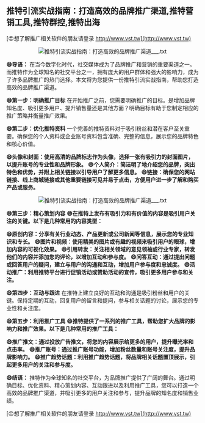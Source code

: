 ## **推特引流实战指南：打造高效的品牌推广渠道,推特营销工具,推特群控,推特出海**

[😍想了解推广相关软件的朋友请登录 http://www.vst.tw](http://www.vst.tw)

 <center><img src="https://vst.tw/MP4/tuiguang/png/8.png" alt="推特引流实战指南：打造高效的品牌推广渠道___.txt"></center>

**😄导语：**
在当今数字化时代，社交媒体成为了品牌推广和营销的重要渠道之一。而推特作为全球知名的社交平台之一，拥有庞大的用户群体和强大的影响力，成为了许多品牌推广的热门选择。本文将为您提供一份推特引流实战指南，帮助您打造高效的品牌推广渠道。

**😄第一步：明确推广目标**
在开始推广之前，您需要明确推广的目标。是增加品牌知名度、吸引更多用户、提升销售量还是其他方面？明确目标有助于您制定相应的推广策略并衡量推广效果。

**😄第二步：优化推特资料**
一个完善的推特资料对于吸引粉丝和潜在客户至关重要。确保您的个人资料或企业账号资料包含准确、完整的信息，展示您的品牌特色和核心价值。

**😄头像和封面：使用高清的品牌标志作为头像，选择一张有吸引力的封面图片，以提升账号的专业性和品牌形象。**
**😄个人简介：简洁明了地介绍您的品牌，突出特色和优势，并附上相关链接以引导用户了解更多信息。**
**😄链接：确保您的网站链接、线上商城链接或其他重要链接可见并易于点击，方便用户进一步了解和购买产品或服务。**

 <center><img src="https://vst.tw/MP4/tuiguang/png/8.png" alt="推特引流实战指南：打造高效的品牌推广渠道___.txt"></center>

**😄第三步：精心策划内容**
**😄在推特上发布有吸引力和有价值的内容是吸引用户关注的关键。以下是几种常用的内容类型：**

**😄原创内容：分享有关行业动态、产品更新或公司新闻等信息，展示您的专业知识和专长。**
**😄图片和视频：使用精美的图片或有趣的视频来吸引用户的眼球，增加内容的可视化效果。**
**😄引用转发：关注相关领域的意见领袖或行业专家，转发他们的内容并添加您的评论，以增加互动和参与度。**
**😄问答互动：通过提出问题或回答用户的疑问，建立与用户的沟通和互动，增加用户参与度和忠诚度。**
**😄活动推广：利用推特平台进行促销活动或赞助活动的宣传，吸引更多用户参与和关注。**

**😄第四步：互动与跟进**
在推特上建立良好的互动和沟通是吸引粉丝和用户的关键。保持定期的互动，回复用户的留言和提问，参与相关话题的讨论，展示您的专业性和关注度。

**😄第五步：利用推广工具**
**😄推特提供了一系列的推广工具，帮助您扩大品牌的影响力和推广效果。以下是几种常用的推广工具：**

**😄推广推文：通过投放广告推文，将您的内容展示给更多的用户，提升曝光率和点击率。**
**😄推广账号：通过推广账号功能，增加粉丝数量和账号关注度，提升品牌影响力。**
**😄推广趋势话题：利用推广趋势话题，将品牌相关话题置顶展示，引起更多用户的关注和参与度。**

**😄结语：**
推特作为全球知名的社交平台，为品牌推广提供了广阔的舞台。通过明确目标、优化资料、精心策划内容、互动跟进以及利用推广工具，您可以打造一个高效的品牌推广渠道，并吸引更多的用户关注和参与，提升品牌的知名度和销售业绩。

[😍想了解推广相关软件的朋友请登录 http://www.vst.tw](http://www.vst.tw)



